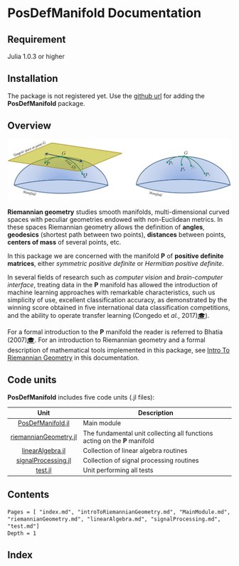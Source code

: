 # PosDefManifold Documentation

## Requirement

Julia 1.0.3 or higher

## Installation

The package is not registered yet. Use the [github 
url](https://github.com/Marco-Congedo/PosDefManifold.jl/tree/master/src) for
adding the **PosDefManifold** package.

## Overview

![Figure 1](assets/Fig1.jpg)

**Riemannian geometry** studies smooth manifolds, multi-dimensional curved spaces with peculiar geometries endowed with non-Euclidean metrics. In these spaces Riemannian geometry allows the definition of **angles**, **geodesics** (shortest path between two points), **distances** between points, **centers of mass** of several points, etc.

In this package we are concerned with the manifold **P** of **positive definite matrices**, either *symmetric positive definite* or *Hermitian positive definite*.

In several fields of research such as *computer vision* and *brain-computer interface*, treating data in the **P** manifold has allowed the introduction of machine learning approaches with remarkable characteristics, such us simplicity of use, excellent classification accuracy, as demonstrated by the winning score obtained in five international data classification competitions, and the ability to operate transfer learning (Congedo et *al.*, 2017)[🎓](@ref)).

For a formal introduction to the **P** manifold the reader is referred to Bhatia (2007)[🎓](@ref). For an introduction to Riemannian geometry and a formal description of mathematical tools implemented in this package, see [Intro To Riemannian Geometry](IntroToRiemannianGeometry/index.html) in this documentation.

## Code units

**PosDefManifold** includes five code units (.jl files):

| Unit   | Description |
|:----------:| ----------- |
| [PosDefManifold.jl](MainModule/index.html) | Main module |
| [riemannianGeometry.jl](riemannianGeometry/index.html) | The fundamental unit collecting all functions acting on the **P** manifold |
| [linearAlgebra.jl](linearAlgebra/index.html) | Collection of linear algebra routines |
| [signalProcessing.jl](signalProcessing/index.html) | Collection of signal processing routines |
| [test.jl](test/index.html) | Unit performing all tests |

## Contents

```@contents
Pages = [ "index.md", "introToRiemannianGeometry.md", "MainModule.md", "riemannianGeometry.md", "linearAlgebra.md", "signalProcessing.md", "test.md"]
Depth = 1
```

## Index

```@index
```
